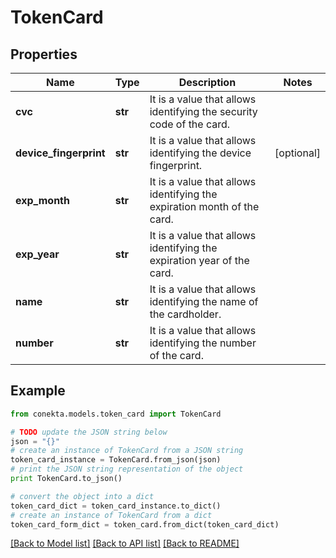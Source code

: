# TokenCard


## Properties
Name | Type | Description | Notes
------------ | ------------- | ------------- | -------------
**cvc** | **str** | It is a value that allows identifying the security code of the card. | 
**device_fingerprint** | **str** | It is a value that allows identifying the device fingerprint. | [optional] 
**exp_month** | **str** | It is a value that allows identifying the expiration month of the card. | 
**exp_year** | **str** | It is a value that allows identifying the expiration year of the card. | 
**name** | **str** | It is a value that allows identifying the name of the cardholder. | 
**number** | **str** | It is a value that allows identifying the number of the card. | 

## Example

```python
from conekta.models.token_card import TokenCard

# TODO update the JSON string below
json = "{}"
# create an instance of TokenCard from a JSON string
token_card_instance = TokenCard.from_json(json)
# print the JSON string representation of the object
print TokenCard.to_json()

# convert the object into a dict
token_card_dict = token_card_instance.to_dict()
# create an instance of TokenCard from a dict
token_card_form_dict = token_card.from_dict(token_card_dict)
```
[[Back to Model list]](../README.md#documentation-for-models) [[Back to API list]](../README.md#documentation-for-api-endpoints) [[Back to README]](../README.md)


